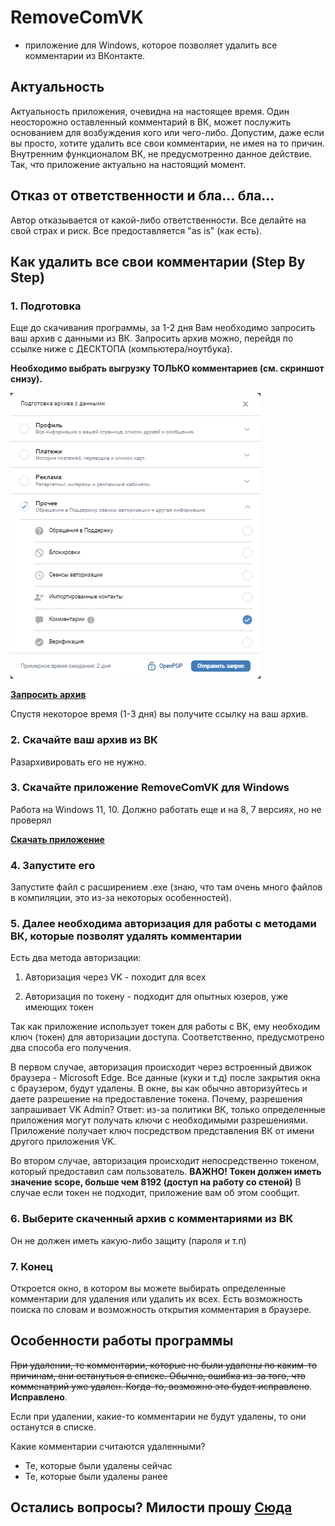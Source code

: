 # RemoveComVK

- приложение для Windows, которое позволяет удалить все комментарии из ВКонтакте.

## **Актуальность**
Актуальность приложения, очевидна на настоящее время. Один неосторожно оставленный комментарий в ВК, может послужить основанием для возбуждения кого или чего-либо. Допустим, даже если вы просто, хотите удалить все свои комментарии, не имея на то причин. Внутренним функционалом ВК, не предусмотренно данное действие. Так, что приложение актуально на настоящий момент.



## **Отказ от ответственности и бла... бла...**
Автор отказывается от какой-либо ответственности. Все делайте на свой страх и риск. Все предоставляется "as is" (как есть).


## **Как удалить все свои комментарии (Step By Step)**

### **1. Подготовка**
Еще до скачивания программы, за 1-2 дня Вам необходимо запросить ваш архив с данными из ВК.
Запросить архив можно, перейдя по ссылке ниже с ДЕСКТОПА (компьютера/ноутбука).

**Необходимо выбрать выгрузку ТОЛЬКО комментариев (см. скриншот снизу).**

![](img/1.png)

**[Запросить архив](https://vk.com/data_protection?section=rules#archive)**

Спустя некоторое время (1-3 дня) вы получите ссылку на ваш архив.

### **2. Скачайте ваш архив из ВК**
Разархивировать его не нужно.

### **3. Скачайте приложение RemoveComVK для Windows** 
Работа на Windows 11, 10. Должно работать еще и на 8, 7 версиях, но не проверял

**[Скачать приложение]()**

### **4. Запустите его**
Запустите файл с расширением .exe (знаю, что там очень много файлов в компиляции, это из-за некоторых особенностей).

### **5. Далее необходима авторизация для работы с методами ВК, которые позволят удалять комментарии**

Есть два метода авторизации:

1. Авторизация через VK - походит для всех

2. Авторизация по токену - подходит для опытных юзеров, уже имеющих токен


Так как приложение использует токен для работы с ВК, ему необходим ключ (токен) для авторизации доступа. Соответственно, предусмотрено два способа его получения. 

В первом случае, авторизация происходит через встроенный движок браузера - Microsoft Edge. Все данные (куки и т.д) после закрытия окна с браузером, будут удалены. В окне, вы как обычно авторизуйтесь и даете разрешение на предоставление токена.
Почему, разрешения запрашивает VK Admin? Ответ: из-за политики ВК, только определенные приложения могут получать ключи с необходимыми разрешениями. Приложение получает ключ посредством представления ВК от имени другого приложения VK.

Во втором случае, авторизация происходит непосредственно токеном, который предоставил сам пользователь. 
**ВАЖНО! Токен должен иметь значение scope, больше чем 8192 (доступ на работу со стеной)**
В случае если токен не подходит, приложение вам об этом сообщит.

### **6. Выберите скаченный архив с комментариями из ВК**
Он не должен иметь какую-либо защиту (пароля и т.п)

### **7. Конец**
Откроется окно, в котором вы можете выбирать определенные комментарии для удаления или удалить их всех. Есть возможность поиска по словам и возможность открытия комментария в браузере.

## **Особенности работы программы**

~~При удалении, те комментарии, которые не были удалены по каким-то причинам, они остануться в списке. Обычно, ошибка из-за того, что комменатрий уже удален. Когда-то, возможно это будет исправлено~~. **Исправлено**. 

Если при удалении, какие-то комментарии не будут удалены, то они останутся в списке.

Какие комментарии считаются удаленными?
 - Те, которые были удалены сейчас
 - Те, которые были удалены ранее



## **Остались вопросы?** Милости прошу [Сюда](https://github.com/i9a4/RemoveComVK/issues)